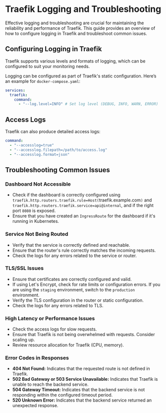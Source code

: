 # Traefik Logging and Troubleshooting

Effective logging and troubleshooting are crucial for maintaining the reliability and performance of Traefik. This guide provides an overview of how to configure logging in Traefik and troubleshoot common issues.

## Configuring Logging in Traefik

Traefik supports various levels and formats of logging, which can be configured to suit your monitoring needs.

Logging can be configured as part of Traefik's static configuration. Here’s an example for `docker-compose.yaml`:

```yaml
services:
  traefik:
    command:
      - "--log.level=INFO" # Set log level (DEBUG, INFO, WARN, ERROR)
```

## Access Logs

Traefik can also produce detailed access logs:

```yaml
command:
  - "--accesslog=true"
  - "--accesslog.filepath=/path/to/access.log"
  - "--accesslog.format=json"
```

## Troubleshooting Common Issues

### Dashboard Not Accessible

- Check if the dashboard is correctly configured using `traefik.http.routers.traefik.rule=Host(`traefik.example.com`)` and `traefik.http.routers.traefik.service=api@internal`, and if the right port `8080` is exposed.
- Ensure that you have created an `IngressRoute` for the dashboard if it's running in Kubernetes.

### Service Not Being Routed

- Verify that the service is correctly defined and reachable.
- Ensure that the router's rule correctly matches the incoming requests.
- Check the logs for any errors related to the service or router.

### TLS/SSL Issues

- Ensure that certificates are correctly configured and valid.
- If using Let's Encrypt, check for rate limits or configuration errors. If you are using the `staging` environment, switch to the `production` environment.
- Verify the TLS configuration in the router or static configuration.
- Check the logs for any errors related to TLS.

### High Latency or Performance Issues

- Check the access logs for slow requests.
- Ensure that Traefik is not being overwhelmed with requests. Consider scaling up.
- Review resource allocation for Traefik (CPU, memory).

### Error Codes in Responses

- **404 Not Found:** Indicates that the requested route is not defined in Traefik.
- **502 Bad Gateway or 503 Service Unavailable:** Indicates that Traefik is unable to reach the backend service.
- **504 Gateway Timeout:** Indicates that the backend service is not responding within the configured timeout period.
- **520 Unknown Error:** Indicates that the backend service returned an unexpected response.

